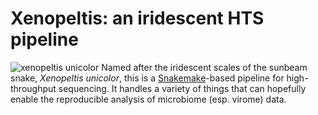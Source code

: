# Xenopeltis: an iridescent HTS pipeline

![xenopeltis unicolor](https://upload.wikimedia.org/wikipedia/commons/thumb/d/dd/Sunbeam_Snake_%28Xenopeltis_unicolor%29_%287121228691%29.jpg/320px-Sunbeam_Snake_%28Xenopeltis_unicolor%29_%287121228691%29.jpg) Named after the iridescent scales of the sunbeam snake, _Xenopeltis unicolor_, this is a [Snakemake](https://bitbucket.org/snakemake/snakemake/)-based pipeline for high-throughput sequencing. It handles a variety of things that can hopefully enable the reproducible analysis of microbiome (esp. virome) data.
